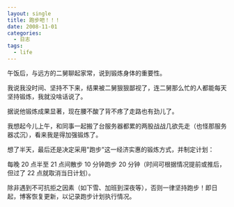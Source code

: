 ```yaml
---
layout: single
title: 跑步吧！！！
date: 2008-11-01
categories:
  - 日志
tags:
  - life
---
```


午饭后，与远方的二舅聊起家常，说到锻炼身体的重要性。

我说我没时间、坚持不下来，结果被二舅狠狠鄙视了，连二舅那么忙的人都能每天坚持锻炼，我就没啥话说了。

据说他锻炼成果显著，现在腰不酸了背不疼了走路也有劲儿了。

我想起今儿上午，和同事一起搬了台服务器都累的两股战战几欲先走（也怪那服务器忒沉），看来我是得加强锻炼了。

想了半天，最后还是决定采用\"跑步\"这一经济实惠的锻炼方式，并制定计划：

每晚 20 点半至 21 点间散步 10 分钟跑步 20 分钟（时间可根据情况提前或推后，但过了 22 点就取消当日计划）。

除非遇到不可抗拒之因素（如下雪、加班到深夜等），否则一律坚持跑步！即日起，博客恢复更新，以记录跑步计划执行情况。
